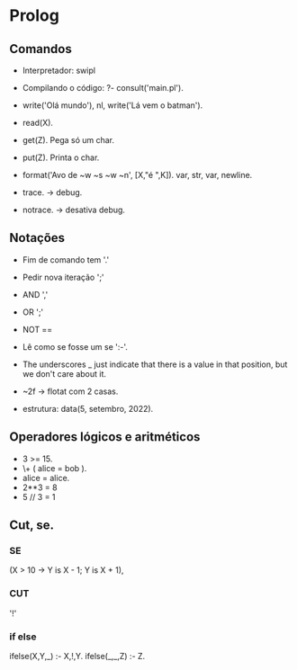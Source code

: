 # Prolog

## Comandos

- Interpretador: swipl

- Compilando o código: ?- consult('main.pl'). 

- write('Olá mundo'), nl, write('Lá vem o batman').

- read(X).
- get(Z). Pega só um char.
- put(Z). Printa o char.

- format('Avo de ~w ~s ~w ~n', [X,"é ",K]). var, str, var, newline.


- trace. -> debug.
- notrace. -> desativa debug.

## Notações

- Fim de comando tem '.'
- Pedir nova iteração ';'
- AND ','
- OR ';'
- NOT \==
- Lê como se fosse um se ':-'.
- The underscores _ just indicate that there is a value in that position, but we don't care about it.

- ~2f -> flotat com 2 casas.

- estrutura: data(5, setembro, 2022).

## Operadores lógicos e aritméticos

- 3 >= 15.
- \\+ ( alice = bob ).
- alice = alice.
- 2\*\*3 = 8
- 5 // 3 = 1

## Cut, se.

### SE

(X > 10 -> Y is X - 1; Y is X + 1),

### CUT

'!'

### if else

ifelse(X,Y,\_) :- X,!,Y.
ifelse(\_,\_,Z) :- Z.
